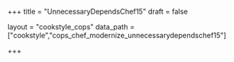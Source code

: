+++
title = "UnnecessaryDependsChef15"
draft = false

layout = "cookstyle_cops"
data_path = ["cookstyle","cops_chef_modernize_unnecessarydependschef15"]

+++

<!-- The content of this page is automatically generated from the
cops_chef_modernize_unnecessarydependschef15.yml file in github.com/chef/cookstyle/blob/master/docs-chef-io/data/cookstyle/. -->
